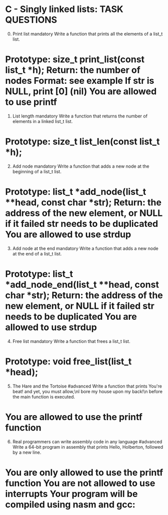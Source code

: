 C - Singly linked lists: TASK QUESTIONS
===================================================================

0. Print list
mandatory
Write a function that prints all the elements of a list_t list.

Prototype: size_t print_list(const list_t *h);
Return: the number of nodes
Format: see example
If str is NULL, print [0] (nil)
You are allowed to use printf
===================================================================

1. List length
mandatory
Write a function that returns the number of elements in a linked list_t list.

Prototype: size_t list_len(const list_t *h);
===================================================================

2. Add node
mandatory
Write a function that adds a new node at the beginning of a list_t list.

Prototype: list_t *add_node(list_t **head, const char *str);
Return: the address of the new element, or NULL if it failed
str needs to be duplicated
You are allowed to use strdup
===================================================================

3. Add node at the end
mandatory
Write a function that adds a new node at the end of a list_t list.

Prototype: list_t *add_node_end(list_t **head, const char *str);
Return: the address of the new element, or NULL if it failed
str needs to be duplicated
You are allowed to use strdup
===================================================================

4. Free list
mandatory
Write a function that frees a list_t list.

Prototype: void free_list(list_t *head);
===================================================================

5. The Hare and the Tortoise
#advanced
Write a function that prints You're beat! and yet, you must allow,\nI bore my house upon my back!\n before the main function is executed.

You are allowed to use the printf function
===================================================================

6. Real programmers can write assembly code in any language
#advanced
Write a 64-bit program in assembly that prints Hello, Holberton, followed by a new line.

You are only allowed to use the printf function
You are not allowed to use interrupts
Your program will be compiled using nasm and gcc:
===================================================================

